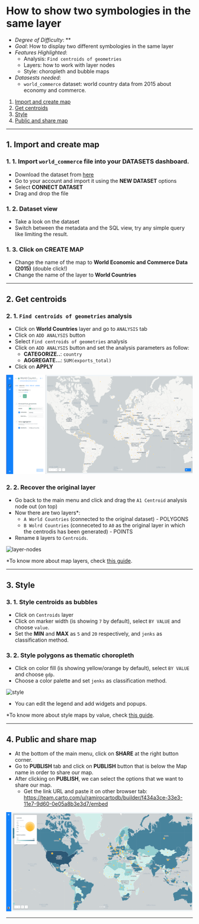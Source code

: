 # How to show two symbologies in the same layer

* *Degree of Difficulty*: **
* *Goal*: How to display two different symbologies in the same layer
* *Features Highlighted*:
  * Analysis: `Find centroids of geometries`
  * Layers: how to work with layer nodes
  * Style: choropleth and bubble maps
* *Datasests needed*:
  * `world_commerce` dataset: world country data from 2015 about economy and commerce.

1. [Import and create map](#map) <br>
2. [Get centroids](#centroids) <br>
3. [Style](#style) <br>
4. [Public and share map](#public) <br>

<hr>

## 1. Import and create map <a name="map"></a> 

### 1. 1. Import `world_commerce` file into your DATASETS dashboard.

* Download the dataset from [here](https://builder-demo.carto.com/api/v2/sql?q=SELECT+*+FROM+world_commerce&format=geojson&filename=world_commerce)
* Go to your account and import it using the **NEW DATASET** options
* Select **CONNECT DATASET**
* Drag and drop the file

### 1. 2. Dataset view 

* Take a look on the dataset
* Switch between the metadata and the SQL view, try any simple query like limiting the result.

### 1. 3. Click on **CREATE MAP**

* Change the name of the map to **World Economic and Commerce Data (2015)** (double click!)
* Change the name of the layer to **World Countries**

<hr>

## 2. Get centroids <a name="centroids"></a> 

### 2. 1. `Find centroids of geometries` analysis

* Click on **World Countries** layer and go to `ANALYSIS` tab
* Click on `ADD ANALYSIS` button
* Select `Find centroids of geometries` analysis
* Click on `ADD ANALYSIS` button and set the analysis parameters as follow:
  * **CATEGORIZE..**: `country`
  * **AGGREGATE...**: `SUM(exports_total)`
* Click on **APPLY**

![centroids](imgs/01-centroids-01.png)

### 2. 2. Recover the original layer

* Go back to the main menu and click and drag the `A1 Centroid` analysis node out (on top)
* Now there are two layers*: 
  * `A World Countries` (connected to the original dataset) - POLYGONS
  * `B Wolrd Countries` (conneceted to `A0` as the original layer in which the centrodis has been generated) - POINTS
* Rename `B` layers to `Centroids`.

![layer-nodes](imgs/01-nodes-02.png)

*To know more about map layers, check [this guide](https://carto.com/learn/guides/intro/understanding-map-layers-in-builder).

<hr>

## 3. Style <a name="style"></a> 

### 3. 1. Style centroids as bubbles

* Click on `Centroids` layer
* Click on marker width (is showing `7` by default), select `BY VALUE` and choose `value`.
* Set the **MIN** and **MAX** as `5` and `20` respectively, and `jenks` as classification method.


### 3. 2. Style polygons as thematic choropleth

* Click on color fill (is showing yellow/orange by default), select `BY VALUE` and choose `gdp`.
* Choose a color palette and set `jenks` as classification method.

![style](imgs/01-style-03.png)

* You can edit the legend and add widgets and popups.

*To know more about style maps by value, check [this guide](https://carto.com/learn/guides/styling/style-by-value).

<hr>

## 4. Public and share map <a name="public"></a> 

* At the bottom of the main menu, click on **SHARE** at the right button corner.
* Go to **PUBLISH** tab and click on **PUBLISH** button that is below the Map name in order to share our map.
* After clicking on **PUBLISH**, we can select the options that we want to share our map.
  * Get the link URL and paste it on other browser tab: https://team.carto.com/u/ramirocartodb/builder/f434a3ce-33e3-11e7-9d60-0e05a8b3e3d7/embed

![map](imgs/01-centroids-04.png)

<hr>